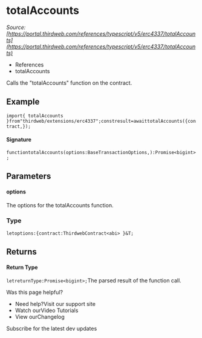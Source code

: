 # totalAccounts

*Source: [https://portal.thirdweb.com/references/typescript/v5/erc4337/totalAccounts](https://portal.thirdweb.com/references/typescript/v5/erc4337/totalAccounts)*

* References
* totalAccounts

Calls the "totalAccounts" function on the contract.

## Example

`import{ totalAccounts }from"thirdweb/extensions/erc4337";constresult=awaittotalAccounts({contract,});`
#### Signature

`functiontotalAccounts(options:BaseTransactionOptions,):Promise<bigint>;`
## Parameters

#### options

The options for the totalAccounts function.

### Type

`letoptions:{contract:ThirdwebContract<abi> }&T;`
## Returns

#### Return Type

`letreturnType:Promise<bigint>;`The parsed result of the function call.

Was this page helpful?

* Need help?Visit our support site
* Watch ourVideo Tutorials
* View ourChangelog

Subscribe for the latest dev updates

